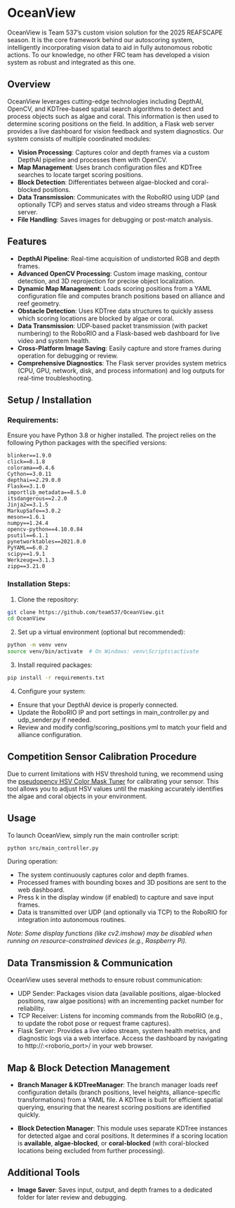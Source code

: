 # OceanView
OceanView is Team 537’s custom vision solution for the 2025 REAFSCAPE season. It is the core framework behind our autoscoring system, intelligently incorporating vision data to aid in fully autonomous robotic actions. To our knowledge, no other FRC team has developed a vision system as robust and integrated as this one.

## Overview
OceanView leverages cutting-edge technologies including DepthAI, OpenCV, and KDTree-based spatial search algorithms to detect and process objects such as algae and coral. This information is then used to determine scoring positions on the field. In addition, a Flask web server provides a live dashboard for vision feedback and system diagnostics.
Our system consists of multiple coordinated modules:
- **Vision Processing**: Captures color and depth frames via a custom DepthAI pipeline and processes them with OpenCV.
- **Map Management**: Uses branch configuration files and KDTree searches to locate target scoring positions.
- **Block Detection**: Differentiates between algae-blocked and coral-blocked positions.
- **Data Transmission**: Communicates with the RoboRIO using UDP (and optionally TCP) and serves status and video streams through a Flask server.
- **File Handling**: Saves images for debugging or post-match analysis.

## Features
- **DepthAI Pipeline**: Real-time acquisition of undistorted RGB and depth frames.
- **Advanced OpenCV Processing**: Custom image masking, contour detection, and 3D reprojection for precise object localization.
- **Dynamic Map Management**: Loads scoring positions from a YAML configuration file and computes branch positions based on alliance and reef geometry.
- **Obstacle Detection**: Uses KDTree data structures to quickly assess which scoring locations are blocked by algae or coral.
- **Data Transmission**: UDP-based packet transmission (with packet numbering) to the RoboRIO and a Flask-based web dashboard for live video and system health.
- **Cross-Platform Image Saving**: Easily capture and store frames during operation for debugging or review.
- **Comprehensive Diagnostics**: The Flask server provides system metrics (CPU, GPU, network, disk, and process information) and log outputs for real-time troubleshooting.

## Setup / Installation
### Requirements:
Ensure you have Python 3.8 or higher installed. The project relies on the following Python packages with the specified versions:
```
blinker==1.9.0
click==8.1.8
colorama==0.4.6
Cython==3.0.11
depthai==2.29.0.0
Flask==3.1.0
importlib_metadata==8.5.0
itsdangerous==2.2.0
Jinja2==3.1.5
MarkupSafe==3.0.2
meson==1.6.1
numpy==1.24.4
opencv-python==4.10.0.84
psutil==6.1.1
pynetworktables==2021.0.0
PyYAML==6.0.2
scipy==1.9.1
Werkzeug==3.1.3
zipp==3.21.0
```
### Installation Steps:
1. Clone the repository:
```bash
git clone https://github.com/team537/OceanView.git
cd OceanView
```
2. Set up a virtual environment (optional but recommended):
```bash
python -m venv venv
source venv/bin/activate  # On Windows: venv\Scripts\activate
```
3. Install required packages:
```bash
pip install -r requirements.txt
```
4. Configure your system:
- Ensure that your DepthAI device is properly connected.
- Update the RoboRIO IP and port settings in main_controller.py and udp_sender.py if needed.
- Review and modify config/scoring_positions.yml to match your field and alliance configuration.
## Competition Sensor Calibration Procedure
Due to current limitations with HSV threshold tuning, we recommend using the [pseudopencv HSV Color Mask Tuner](https://pseudopencv.site/utilities/hsvcolormask/) for calibrating your sensor. This tool allows you to adjust HSV values until the masking accurately identifies the algae and coral objects in your environment.
## Usage
To launch OceanView, simply run the main controller script:
```bash
python src/main_controller.py
```
During operation:
- The system continuously captures color and depth frames.
- Processed frames with bounding boxes and 3D positions are sent to the web dashboard.
- Press k in the display window (if enabled) to capture and save input frames.
- Data is transmitted over UDP (and optionally via TCP) to the RoboRIO for integration into autonomous routines.

_Note: Some display functions (like cv2.imshow) may be disabled when running on resource-constrained devices (e.g., Raspberry Pi)._
## Data Transmission & Communication
OceanView uses several methods to ensure robust communication:
- UDP Sender: Packages vision data (available positions, algae-blocked positions, raw algae positions) with an incrementing packet number for reliability.
- TCP Receiver: Listens for incoming commands from the RoboRIO (e.g., to update the robot pose or request frame captures).
- Flask Server: Provides a live video stream, system health metrics, and diagnostic logs via a web interface. Access the dashboard by navigating to http://<device-ip>:<roborio_port>/ in your web browser.
## Map & Block Detection Management
- **Branch Manager & KDTreeManager**:
The branch manager loads reef configuration details (branch positions, level heights, alliance-specific transformations) from a YAML file. A KDTree is built for efficient spatial querying, ensuring that the nearest scoring positions are identified quickly.

- **Block Detection Manager**:
This module uses separate KDTree instances for detected algae and coral positions. It determines if a scoring location is **available**, **algae-blocked**, or **coral-blocked** (with coral-blocked locations being excluded from further processing).
## Additional Tools
- **Image Saver**:
Saves input, output, and depth frames to a dedicated folder for later review and debugging.
